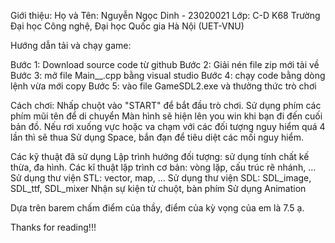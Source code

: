 Giới thiệu: Họ và Tên: Nguyễn Ngọc Dinh - 23020021
Lớp: C-D K68
Trường Đại học Công nghệ, Đại học Quốc gia Hà Nội (UET-VNU)

Hướng dẫn tải và chạy game:

Bước 1: Download source code từ github 
Bước 2: Giải nén file zip mới tải về 
Bước 3: mở file Main__.cpp bằng visual studio
Bước 4: chạy code bằng dòng lệnh vừa mới copy Bước 5: vào file GameSDL2.exe và thưởng thức trò chơi


Cách chơi:
Nhấp chuột vào "START" để bắt đầu trò chơi.
Sử dụng phím các phím mũi tên để di chuyển 
Màn hình sẽ hiện lên you win khi bạn đi đến cuối bản đồ.
Nếu rơi xuống vực hoặc va chạm với các đối tượng nguy hiểm quá 4 lần thì sẽ thua
Sử dụng Space, bắn đạn để tiêu diệt các mối nguy hiểm.

Các kỹ thuật đã sử dụng
Lập trình hướng đối tượng: sử dụng tính chất kế thừa, đa hình.
Các kĩ thuật lập trình cơ bản: vòng lặp, cấu trúc rẽ nhánh, ... 
Sử dụng thư viện STL: vector, map, ... 
Sử dụng thư viện SDL: SDL_image, SDL_ttf, SDL_mixer 
Nhận sự kiện từ chuột, bàn phím Sử dụng Animation 

Dựa trên barem chấm điểm của thầy, điểm của kỳ vọng của em là 7.5 ạ.

Thanks for reading!!!
